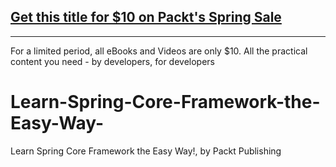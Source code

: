 ## [Get this title for $10 on Packt's Spring Sale](https://www.packt.com/V17372?utm_source=github&utm_medium=packt-github-repo&utm_campaign=spring_10_dollar_2022)
-----
For a limited period, all eBooks and Videos are only $10. All the practical content you need \- by developers, for developers

# Learn-Spring-Core-Framework-the-Easy-Way-
Learn Spring Core Framework the Easy Way!, by Packt Publishing
